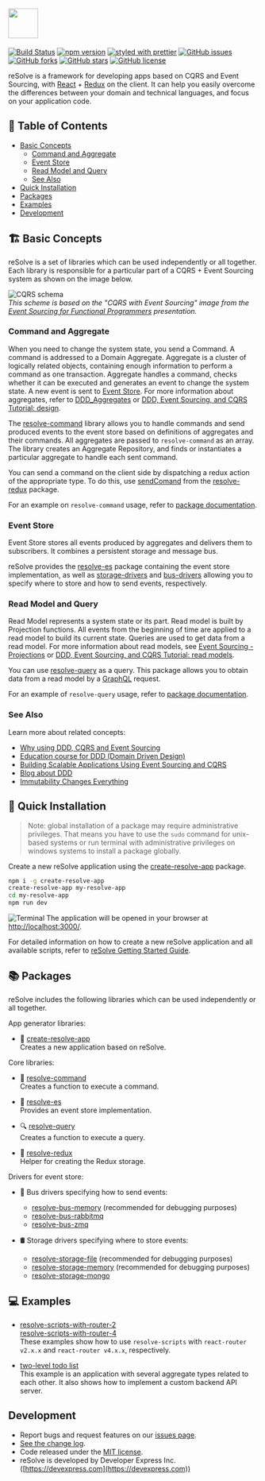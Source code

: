 # [<img src="https://user-images.githubusercontent.com/15689049/29659048-ad0d158a-88c5-11e7-9354-dbe4bb105ad7.png" height="60">](https://github.com/reimagined/resolve/)

[![Build Status](https://travis-ci.org/reimagined/resolve.svg?branch=master)](https://travis-ci.org/reimagined/resolve) [![npm version](https://badge.fury.io/js/create-resolve-app.svg)](https://badge.fury.io/js/create-resolve-app) [![styled with prettier](https://img.shields.io/badge/styled_with-prettier-ff69b4.svg)](https://github.com/prettier/prettier) [![GitHub issues](https://img.shields.io/github/issues/reimagined/resolve.svg)](https://github.com/reimagined/resolve/issues) [![GitHub forks](https://img.shields.io/github/forks/reimagined/resolve.svg)](https://github.com/reimagined/resolve/network) [![GitHub stars](https://img.shields.io/github/stars/reimagined/resolve.svg)](https://github.com/reimagined/resolve/stargazers) [![GitHub license](https://img.shields.io/badge/license-MIT-blue.svg)](https://raw.githubusercontent.com/reimagined/resolve/master/LICENSE)


reSolve is a framework for developing apps based on CQRS and Event Sourcing, with [React](https://github.com/facebook/react) + [Redux](https://github.com/reactjs/redux) on the client. It can help you easily overcome the differences between your domain and technical languages, and focus on your application code.

## **📑 Table of Contents**
* [Basic Concepts](#️-basic-concepts)
	* [Command and Aggregate](#command-and-aggregate)
	* [Event Store](#event-store)
	* [Read Model and Query](#read-model-and-query)
	* [See Also](#see-also)
* [Quick Installation](#-quick-installation)
* [Packages](#-packages)
* [Examples](#-examples)
* [Development](#development)

## **🏗️ Basic Concepts**
reSolve is a set of libraries which can be used independently or all together. Each library is responsible for a particular part of a CQRS + Event Sourcing system as shown on the image below.


![CQRS schema](https://user-images.githubusercontent.com/15689049/30436232-4932f952-9974-11e7-8e3d-575cc5de407e.png)  
_*This scheme is based on the "CQRS with Event Sourcing" image from the [Event Sourcing for Functional Programmers](http://danielwestheide.com/talks/flatmap2013/slides/#/) presentation.*_

### Command and Aggregate 
When you need to change the system state, you send a Command. A command is addressed to a Domain Aggregate. Aggregate is a cluster of logically related objects, containing enough information to perform a command as one transaction. Aggregate handles a command, checks whether it can be executed and generates an event to change the system state. A new event is sent to [Event Store](#eventstore). 
For more information about aggregates, refer to [DDD_Aggregates](https://martinfowler.com/bliki/DDD_Aggregate.html) or [DDD, Event Sourcing, and CQRS Tutorial: design](http://cqrs.nu/tutorial/cs/01-design).

The [resolve-command](packages/resolve-command) library allows you to handle commands and send produced events to the event store based on definitions of aggregates and their commands. All aggregates are passed to `resolve-command` as an array. The library creates an Aggregate Repository, and finds or instantiates a particular aggregate to handle each sent command.

You can send a command on the client side by dispatching a redux action of the appropriate type. To do this, use [sendComand](packages/resolve-redux#sendcommand) from the [resolve-redux](packages/resolve-redux) package.

For an example on `resolve-command` usage, refer to [package documentation](packages/resolve-command#example).

### Event Store
Event Store stores all events produced by aggregates and delivers them to subscribers. It combines a persistent storage and message bus. 

reSolve provides the [resolve-es](packages/resolve-es) package containing the event store implementation, as well as [storage-drivers](packages/storage-drivers) and [bus-drivers](packages/bus-drivers) allowing you to specify where to store and how to send events, respectively.

### Read Model and Query
Read Model represents a system state or its part. Read model is built by Projection functions. All events from the beginning of time are applied to a read model to build its current state. Queries are used to get data from a read model. 
For more information about read models, see [Event Sourcing - Projections](https://abdullin.com/post/event-sourcing-projections/) or [DDD, Event Sourcing, and CQRS Tutorial: read models](http://cqrs.nu/tutorial/cs/03-read-models).

You can use [resolve-query](packages/resolve-query)  as a query. This package allows you to obtain data from a read model by a [GraphQL](http://graphql.org/learn/) request.

For an example of `resolve-query` usage, refer to [package documentation](packages/resolve-query#example).

### See Also
Learn more about related concepts:

* [Why using DDD, CQRS and Event Sourcing](https://github.com/cer/event-sourcing-examples/wiki/WhyEventSourcing)  
* [Education course for DDD (Domain Driven Design)](http://cqrs.nu/)
* [Building Scalable Applications Using Event Sourcing and CQRS](https://medium.com/technology-learning/event-sourcing-and-cqrs-a-look-at-kafka-e0c1b90d17d8)
* [Blog about DDD](http://danielwhittaker.me/category/ddd/)
* [Immutability Changes Everything](http://cidrdb.org/cidr2015/Papers/CIDR15_Paper16.pdf)



## **🚀 Quick Installation**
> Note: global installation of a package may require administrative privileges. That means you have to use the `sudo` command for unix-based systems or run terminal with administrative privileges on windows systems to install a package globally.


Create a new reSolve application using the [create-resolve-app](packages/create-resolve-app) package.

```bash
npm i -g create-resolve-app
create-resolve-app my-resolve-app
cd my-resolve-app
npm run dev
```
![Terminal](https://user-images.githubusercontent.com/15689049/29822549-8513584c-8cd4-11e7-8b65-b88fdad7e4d1.png)
The application will be opened in your browser at [http://localhost:3000/](http://localhost:3000/).

For detailed information on how to create a new reSolve application and all available scripts, refer to [reSolve Getting Started Guide](packages/create-resolve-app).

## **📚 Packages**

reSolve includes the following libraries which can be used independently or all together.

App generator libraries:
* 🚀 [create-resolve-app](packages/create-resolve-app)  
	Creates a new application based on reSolve.

Core libraries:
* 📢 [resolve-command](packages/resolve-command)  
	Creates a function to execute a command.

* 🏣 [resolve-es](packages/resolve-es)  
	Provides an event store implementation.

* 🔍 [resolve-query](packages/resolve-query)  
	Creates a function to execute a query.

* 🔩 [resolve-redux](packages/resolve-redux)  
	Helper for creating the Redux storage.


Drivers for event store:
* 🚌 Bus drivers specifying how to send events:
    * [resolve-bus-memory](packages/bus-drivers/resolve-bus-memory) (recommended for debugging purposes)
    * [resolve-bus-rabbitmq](packages/bus-drivers/resolve-bus-rabbitmq)
    * [resolve-bus-zmq](packages/bus-drivers/resolve-bus-zmq) 


* 🛢 Storage drivers specifying where to store events:
    * [resolve-storage-file](packages/storage-drivers/resolve-storage-file) (recommended for debugging purposes)
    * [resolve-storage-memory](packages/storage-drivers/resolve-storage-memory) (recommended for debugging purposes)
    * [resolve-storage-mongo](packages/storage-drivers/resolve-storage-mongo)


## **💻 Examples**

* [resolve-scripts-with-router-2](examples/resolve-scripts-with-router-2)  
	[resolve-scripts-with-router-4](examples/resolve-scripts-with-router-4)  
	These examples show how to use `resolve-scripts` with `react-router v2.x.x`  and `react-router v4.x.x`, respectively.

* [two-level todo list](examples/todo)  
	This example is an application with several aggregate types related to each other. It also shows how to implement a custom backend API server.

## Development

* Report bugs and request features on our [issues page](https://github.com/reimagined/resolve/issues).
* [See the change log](CHANGELOG.md).
* Code released under the [MIT license](LICENSE.md).
* reSolve is developed by Developer Express Inc. ([https://devexpress.com](https://devexpress.com))

